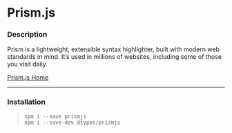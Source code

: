 

# Prism.js

### Description

Prism is a lightweight, extensible syntax highlighter, built with modern web standards in mind. It’s used in millions of websites, including some of those you visit daily.

[Prism.js Home](https://prismjs.com/)

---

### Installation

> `npm i --save prismjs`   
> `npm i --save-dev @types/prismjs`

